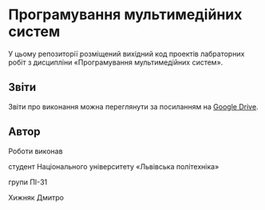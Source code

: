 # Програмування мультимедійних систем
У цьому репозиторії розміщений вихідний код проектів лабраторних робіт з дисципліни «Програмування мультимедійних систем».

## Звіти
Звіти про виконання можна переглянути за посиланням на 
[Google Drive](https://drive.google.com/drive/folders/1UuNTsrhY2u9_L6qRMmXprU5fMooPFy8B?usp=sharing).
## Автор
Роботи виконав

студент Національного університету «Львівська політехніка»

групи ПІ-31

Хижняк Дмитро
